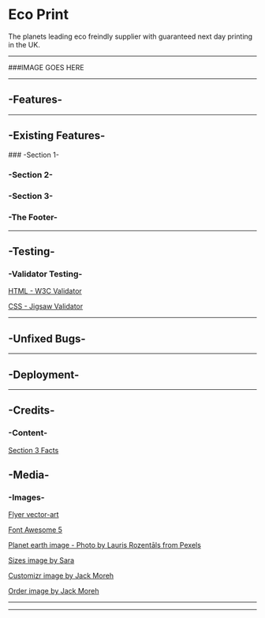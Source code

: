 # Eco Print
The planets leading eco freindly supplier with guaranteed next day printing in the UK.

---------------------------------------------------------------------------------------------------------------------

###IMAGE GOES HERE


---------------------------------------------------------------------------------------------------------------------

## -Features-


---------------------------------------------------------------------------------------------------------------------

## -Existing Features-

### -Section 1-

### -Section 2-

### -Section 3-

### -The Footer-

---------------------------------------------------------------------------------------------------------------------

## -Testing-

### -Validator Testing-

[HTML - W3C Validator](https://validator.w3.org/)

[CSS - Jigsaw Validator](https://jigsaw.w3.org/css-validator/)

---------------------------------------------------------------------------------------------------------------------

## -Unfixed Bugs-



---------------------------------------------------------------------------------------------------------------------

## -Deployment-



---------------------------------------------------------------------------------------------------------------------

## -Credits-

### -Content-

[Section 3 Facts](https://www.shredit.co.uk/en-gb/blog/sustainability/how-does-recycling-paper-help-the-environment#:~:text=Recycling%20paper%20helps%20to%20reduce,smog%20(and%20ill%20health).)



## -Media-

### -Images-

[Flyer vector-art](https://www.vecteezy.com/vector-art/1893315-creative-modern-business-marketing-advertising-flyer)

[Font Awesome 5](https://fontawesome.com/icons/leaf?style=solid)

[Planet earth image - Photo by Lauris Rozentāls from Pexels](https://www.pexels.com/photo/planet-earth-first-poster-on-a-concrete-post-3302183/)

[Sizes image by Sara](https://www.stockvault.net/photo/276288/set-of-outlined-notes)

[Customizr image by Jack Moreh](https://www.stockvault.net/photo/178241/person-studying-and-learning-knowledge-concept)

[Order image by Jack Moreh](https://www.stockvault.net/photo/215072/fast-growing-business-with-rocket-and-computer-project-start-up#)


---------------------------------------------------------------------------------------------------------------------




---------------------------------------------------------------------------------------------------------------------


